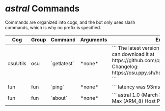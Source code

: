 <!-- https://www.tablesgenerator.com/html_tables -->
# *astral* Commands
Commands are organized into cogs, and the bot only uses slash commands, which is why no prefix is specified.

<table>
<thead>
  <tr>
    <th>Cog</th>
    <th>Group</th>
    <th>Command</th>
    <th>Arguments</th>
    <th>Example Output</th>
    <th>Notes</th>
  </tr>
</thead>
<tbody>
  <tr>
    <td>osuUtils</td>
    <td>osu</td>
    <td>`getlatest`</td>
    <td>*none*</td>
    <td>
    ```
    The latest version of osu!lazer is 2023.301.0, you can download it at https://github.com/ppy/osu/releases/tag/2023.301.0.
    Changelog: https://osu.ppy.sh/home/changelog/lazer/2023.301.0
    ```
    </td>
    <td></td>
  </tr>
  <tr>
    <td>fun</td>
    <td>fun</td>
    <td>`ping`</td>
    <td>*none*</td>
    <td>
    ```
    latency was 93ms, have a stellar day
    ```
    </td>
    <td></td>
  </tr>
  <tr>
    <td>fun</td>
    <td>fun</td>
    <td>`about`</td>
    <td>*none*</td>
    <td>
    ```
    astral 1.0 (March 3 2023)
    Host CPU: Apple M1 Max (ARM_8)
    Host Python: 3.10.6.final.0 (64 bit)
    ```
    </td>
    <td></td>
  </tr>
</tbody>
</table>